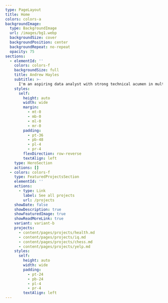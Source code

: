 ```yaml
---
type: PageLayout
title: Home
colors: colors-a
backgroundImage:
  type: BackgroundImage
  url: /images/bg1.webp
  backgroundSize: cover
  backgroundPosition: center
  backgroundRepeat: no-repeat
  opacity: 75
sections:
  - elementId: ''
    colors: colors-f
    backgroundSize: full
    title: Andrew Hayles
    subtitle: >-
      I'm an aspiring data analyst with strong technical acumen in multiple domains including programming and mathematics.  I love extracting meaningful observations from data and unravelling the mysteries contained in a plethora of rows and columns or in any unstructured data set.  Please consider some of my recent projects below.
    styles:
      self:
        height: auto
        width: wide
        margin:
          - mt-0
          - mb-0
          - ml-0
          - mr-0
        padding:
          - pt-36
          - pb-48
          - pl-4
          - pr-4
        flexDirection: row-reverse
        textAlign: left
    type: HeroSection
    actions: []
  - colors: colors-f
    type: FeaturedProjectsSection
    elementId: ''
    actions:
      - type: Link
        label: See all projects
        url: /projects
    showDate: false
    showDescription: true
    showFeaturedImage: true
    showReadMoreLink: true
    variant: variant-b
    projects:
      - content/pages/projects/health.md
      - content/pages/projects/iq.md
      - content/pages/projects/chess.md
      - content/pages/projects/yelp.md
    styles:
      self:
        height: auto
        width: wide
        padding:
          - pt-24
          - pb-24
          - pl-4
          - pr-4
        textAlign: left
---
```

